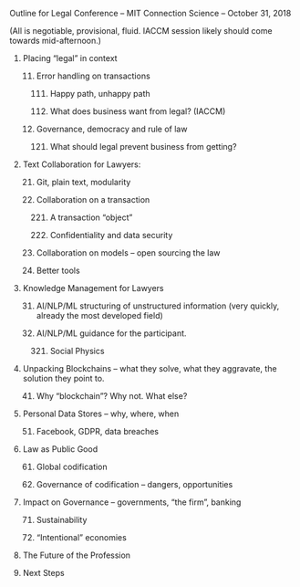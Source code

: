 Outline for Legal Conference – MIT Connection Science – October 31, 2018





(All is negotiable, provisional, fluid.  IACCM session likely should come towards mid-afternoon.)

1.	Placing “legal” in context 

    11.	Error handling on transactions

        111.	Happy path, unhappy path

        112.	What does business want from legal? (IACCM)

    12.	Governance, democracy and rule of law

        121.	What should legal prevent business from getting?

2.	Text Collaboration for Lawyers:

    21.	Git, plain text, modularity

    22.	Collaboration on a transaction

        221.	A transaction “object”

        222.	Confidentiality and data security

    23.	Collaboration on models – open sourcing the law

    24.	Better tools

3.	Knowledge Management for Lawyers

    31.	AI/NLP/ML structuring of unstructured information (very quickly, already the most developed field)

    32.	AI/NLP/ML guidance for the participant.

        321.	Social Physics

4.	Unpacking Blockchains – what they solve, what they aggravate, the solution they point to.

    41.	Why “blockchain”?  Why not. What else?

5.	Personal Data Stores – why, where, when

    51.	Facebook, GDPR, data breaches

6.	Law as Public Good

    61.	Global codification

    62.	Governance of codification – dangers, opportunities

7.	Impact on Governance – governments, “the firm”, banking

    71.	Sustainability

    72.	“Intentional” economies

8.	The Future of the Profession

9.	Next Steps

